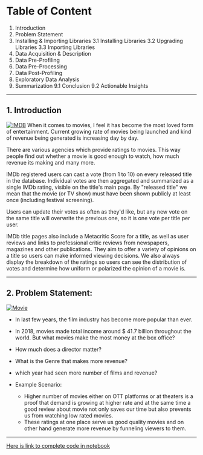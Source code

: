 # **Table of Content**
1. Introduction
2. Problem Statement
3. Installing & Importing Libraries
3.1 Installing Libraries
3.2 Upgrading Libraries
3.3 Importing Libraries
7. Data Acquisition & Description
8. Data Pre-Profiling
9. Data Pre-Processing
10. Data Post-Profiling
11. Exploratory Data Analysis
12. Summarization
 9.1 Conclusion
9.2 Actionable Insights
---
## 1. Introduction
[![IMDB](https://i0.wp.com/zipporahcardozo.com/wp-content/uploads/2021/07/MV5BODc4MTA3NjkzNl5BMl5BcG5nXkFtZTgwMDg0MzQ2OTE@._V1_.png?resize=300%2C300 "IMDB")](https://i0.wp.com/zipporahcardozo.com/wp-content/uploads/2021/07/MV5BODc4MTA3NjkzNl5BMl5BcG5nXkFtZTgwMDg0MzQ2OTE@._V1_.png?resize=300%2C300 "IMDB")
When it comes to movies, I feel it has become the most loved form of entertainment. Current growing rate of movies being launched and kind of revenue being generated is increasing day by day.

There are various agencies which provide ratings to movies. This way people find out whether a movie is good enough to watch, how much revenue its making and many more.

IMDb registered users can cast a vote (from 1 to 10) on every released title in the database. Individual votes are then aggregated and summarized as a single IMDb rating, visible on the title's main page. By "released title" we mean that the movie (or TV show) must have been shown publicly at least once (including festival screening).

Users can update their votes as often as they'd like, but any new vote on the same title will overwrite the previous one, so it is one vote per title per user.

IMDb title pages also include a Metacritic Score for a title, as well as user reviews and links to professional critic reviews from newspapers, magazines and other publications. They aim to offer a variety of opinions on a title so users can make informed viewing decisions. We also always display the breakdown of the ratings so users can see the distribution of votes and determine how uniform or polarized the opinion of a movie is.

---
## 2. Problem Statement:
[![Movie](https://webstockreview.net/images/cinema-clipart-cartoon-19.png "Movie")](https://webstockreview.net/images/cinema-clipart-cartoon-19.png "Movie")
- In last few years, the film industry has become more popular than ever.

- In 2018, movies made total income around $ 41.7 billion throughout the world. But what movies make the most money at the box office?

- How much does a director matter?

- What is the Genre that makes more revenue?

- which year had seen more number of films and revenue?

- Example Scenario:

	- Higher number of movies either on OTT platforms or at theaters is a proof that demand is growing at higher rate and at the same time a good review about movie not only saves our time but also prevents us from watching low rated movies.
	- These ratings at one place serve us good quality movies and on other hand generate more revenue by funneling viewers to them.

---
[Here is link to complete code in notebook](#)
